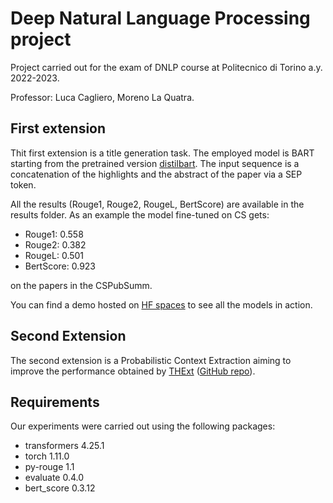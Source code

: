 # Deep Natural Language Processing project

Project carried out for the exam of DNLP course at Politecnico di Torino a.y. 2022-2023.

Professor: Luca Cagliero, Moreno La Quatra.

## First extension
Thit first extension is a title generation task. The employed model is BART starting from the pretrained version [distilbart](https://huggingface.co/sshleifer/distilbart-cnn-12-6). The input sequence is a concatenation of the highlights and the abstract of the paper via a SEP token.

All the results (Rouge1, Rouge2, RougeL, BertScore) are available in the results folder. As an example the model fine-tuned on CS gets:
* Rouge1:    0.558
* Rouge2:    0.382
* RougeL:    0.501
* BertScore: 0.923

on the papers in the CSPubSumm.

You can find a demo hosted on [HF spaces](https://huggingface.co/spaces/pietrocagnasso/paper-title-generation) to see all the models in action.

## Second Extension
The second extension is a Probabilistic Context Extraction aiming to improve the performance obtained by [THExt](https://www.sciencedirect.com/science/article/abs/pii/S0950705122006931) ([GitHub repo](https://github.com/MorenoLaQuatra/THExt)).

## Requirements
Our experiments were carried out using the following packages:
* transformers 4.25.1
* torch 1.11.0
* py-rouge 1.1
* evaluate 0.4.0
* bert_score 0.3.12
